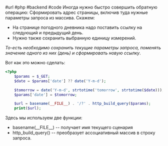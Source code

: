 #url #php #backend #code 
Иногда нужно быстро совершить обратную операцию:
Сформировать адрес страницы, включив туда нужные параметры запроса из массива.
Скажем:
* На странице погодного дневника надо поставить ссылку на следующий и предыдущий день. 
* Нужно также сохранить выбранную единицу измерений.

*То-есть необходимо сохранить текущие параметры запроса, поменять значение одного из них (день) и сформировать новую ссылку*.

Вот как это можно сделать:
```php
<?php
	$params = $_GET;
	$date = $params['date'] ?? date('Y-m-d');

	$tomorrow = date('Y-m-d', strtotime('tomorrow', strtotime($date)));
	$params['date'] = $tomorrow;

	$url = basename(__FILE__) . '/?' . http_build_query($params);
	print($url);
```

Здесь мы используем две функции:

- basename(\_\_FILE\_\_) -- получает имя текущего сценария
- http_build_query() -- преобразует ассоциативный массив в строку запроса.